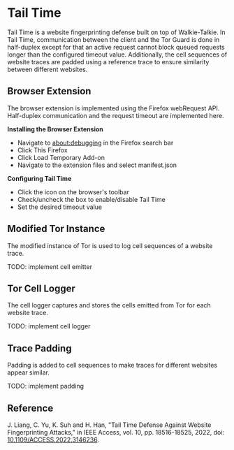 # Tail Time

Tail Time is a website fingerprinting defense built on top of Walkie-Talkie. In Tail Time, communication between the client and the Tor Guard is done in half-duplex except for that an active request cannot block queued requests longer than the configured timeout value. Additionally, the cell sequences of website traces are padded using a reference trace to ensure similarity between different websites.

## Browser Extension
The browser extension is implemented using the Firefox webRequest API. Half-duplex communication and the request timeout are implemented here.

**Installing the Browser Extension**
* Navigate to [about:debugging](about:debugging) in the Firefox search bar
* Click This Firefox
* Click Load Temporary Add-on
* Navigate to the extension files and select manifest.json

**Configuring Tail Time**
* Click the icon on the browser's toolbar
* Check/uncheck the box to enable/disable Tail Time
* Set the desired timeout value

## Modified Tor Instance
The modified instance of Tor is used to log cell sequences of a website trace.

TODO: implement cell emitter

## Tor Cell Logger
The cell logger captures and stores the cells emitted from Tor for each website trace.

TODO: implement cell logger

## Trace Padding
Padding is added to cell sequences to make traces for different websites appear similar.

TODO: implement padding

## Reference
J. Liang, C. Yu, K. Suh and H. Han, "Tail Time Defense Against Website Fingerprinting Attacks," in IEEE Access, vol. 10, pp. 18516-18525, 2022, doi: [10.1109/ACCESS.2022.3146236](https://doi.org/10.1109/ACCESS.2022.3146236).
